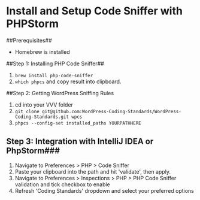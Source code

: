 # Install and Setup Code Sniffer with PHPStorm

##Prerequisites##

- Homebrew is installed

##Step 1: Installing PHP Code Sniffer##

1. `brew install php-code-sniffer`
2. `which phpcs` and copy result into clipboard.

##Step 2: Getting WordPress Sniffing Rules

1. cd into your VVV folder
2. ```git clone git@github.com:WordPress-Coding-Standards/WordPress-Coding-Standards.git wpcs```
3. ```phpcs --config-set installed_paths YOURPATHHERE```

## Step 3: Integration with IntelliJ IDEA or PhpStorm###

1. Navigate to Preferences > PHP > Code Sniffer
2. Paste your clipboard into the path and hit 'validate', then apply.
3. Navigate to Preferences > Inspections > PHP > PHP Code Sniffer validation and tick checkbox to enable
4. Refresh 'Coding Standards' dropdown and select your preferred options
